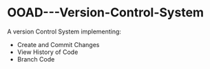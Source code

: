 # OOAD---Version-Control-System

A version Control System implementing:
- Create and Commit Changes 
- View History of Code
- Branch Code 
